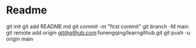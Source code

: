 # Readme

git init
git add README.md
git commit -m "first commit"
git branch -M main
git remote add origin git@github.com:funengqing/learngithub.git
git push -u origin main

